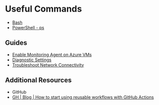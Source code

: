# Useful Commands

- [Bash][1]
- [PowerShell - ps][2]

## Guides

- [Enable Monitoring Agent on Azure VMs][4]
- [Diagnostic Settings][6]
- [Troubleshoot Network Connectivity][5]

## Additional Resources

- GitHub
- [GH | Blog | How to start using reusable workflows with GitHub Actions][3]

[1]: bash/readme.md
[2]: ps/readme.md
[3]: https://github.blog/2022-02-10-using-reusable-workflows-github-actions/
[4]: ./guides/monitor/ama.md
[5]: ./guides/network/troubleshoot.md
[6]: ./guides/ds/ds.md
